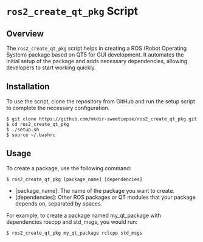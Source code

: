 # `ros2_create_qt_pkg` Script

## Overview
The `ros2_create_qt_pkg` script helps in creating a ROS (Robot Operating System) package based on QT5 for GUI development. It automates the initial setup of the package and adds necessary dependencies, allowing developers to start working quickly.

## Installation
To use the script, clone the repository from GitHub and run the setup script to complete the necessary configuration.

```shell
$ git clone https://github.com/mkdir-sweetiepie/ros2_create_qt_pkg.git
$ cd ros2_create_qt_pkg
$ ./setup.sh
$ source ~/.bashrc
```

## Usage
To create a package, use the following command:
```shell 
$ ros2_create_qt_pkg [package_name] [dependencies]
```
- [package_name]: The name of the package you want to create.
- [dependencies]: Other ROS packages or QT modules that your package depends on, separated by spaces.

For example, to create a package named my_qt_package with dependencies roscpp and std_msgs, you would run:
```shell  
$ ros2_create_qt_pkg my_qt_package rclcpp std_msgs
```
